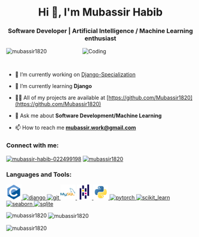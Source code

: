 <h1 align="center">Hi 👋, I'm Mubassir Habib</h1>
<h3 align="center">Software Developer | Artificial Intelligence / Machine Learning enthusiast</h3>
<img align="right" alt="Coding" width="300" src="https://user-images.githubusercontent.com/39142850/67110554-fdea5400-f20d-11e9-834a-d459a612b7b1.gif">

<p align="left"> <img src="https://komarev.com/ghpvc/?username=mubassir1820&label=Profile%20views&color=0e75b6&style=flat" alt="mubassir1820" /> </p>

<p align="left"> <a href="https://twitter.com/" target="blank"><img src="https://img.shields.io/twitter/follow/?logo=twitter&style=for-the-badge" alt="" /></a> </p>

- 🔭 I’m currently working on [Django-Specialization](https://github.com/Mubassir1820/Django-Specialization)

- 🌱 I’m currently learning **Django**

- 👨‍💻 All of my projects are available at [https://github.com/Mubassir1820](https://github.com/Mubassir1820)

- 💬 Ask me about **Software Development/Machine Learning**

- 📫 How to reach me **mubassir.work@gmail.com**

<h3 align="left">Connect with me:</h3>
<p align="left">
<a href="https://linkedin.com/in/mubassir-habib-022499198" target="blank"><img align="center" src="https://raw.githubusercontent.com/rahuldkjain/github-profile-readme-generator/master/src/images/icons/Social/linked-in-alt.svg" alt="mubassir-habib-022499198" height="30" width="40" /></a>
<a href="https://www.leetcode.com/mubassir1820" target="blank"><img align="center" src="https://raw.githubusercontent.com/rahuldkjain/github-profile-readme-generator/master/src/images/icons/Social/leet-code.svg" alt="mubassir1820" height="30" width="40" /></a>
</p>

<h3 align="left">Languages and Tools:</h3>
<p align="left"> <a href="https://www.cprogramming.com/" target="_blank" rel="noreferrer"> <img src="https://raw.githubusercontent.com/devicons/devicon/master/icons/c/c-original.svg" alt="c" width="40" height="40"/> </a> <a href="https://www.djangoproject.com/" target="_blank" rel="noreferrer"> <img src="https://cdn.worldvectorlogo.com/logos/django.svg" alt="django" width="40" height="40"/> </a> <a href="https://git-scm.com/" target="_blank" rel="noreferrer"> <img src="https://www.vectorlogo.zone/logos/git-scm/git-scm-icon.svg" alt="git" width="40" height="40"/> </a> <a href="https://www.mysql.com/" target="_blank" rel="noreferrer"> <img src="https://raw.githubusercontent.com/devicons/devicon/master/icons/mysql/mysql-original-wordmark.svg" alt="mysql" width="40" height="40"/> </a> <a href="https://pandas.pydata.org/" target="_blank" rel="noreferrer"> <img src="https://raw.githubusercontent.com/devicons/devicon/2ae2a900d2f041da66e950e4d48052658d850630/icons/pandas/pandas-original.svg" alt="pandas" width="40" height="40"/> </a> <a href="https://www.python.org" target="_blank" rel="noreferrer"> <img src="https://raw.githubusercontent.com/devicons/devicon/master/icons/python/python-original.svg" alt="python" width="40" height="40"/> </a> <a href="https://pytorch.org/" target="_blank" rel="noreferrer"> <img src="https://www.vectorlogo.zone/logos/pytorch/pytorch-icon.svg" alt="pytorch" width="40" height="40"/> </a> <a href="https://scikit-learn.org/" target="_blank" rel="noreferrer"> <img src="https://upload.wikimedia.org/wikipedia/commons/0/05/Scikit_learn_logo_small.svg" alt="scikit_learn" width="40" height="40"/> </a> <a href="https://seaborn.pydata.org/" target="_blank" rel="noreferrer"> <img src="https://seaborn.pydata.org/_images/logo-mark-lightbg.svg" alt="seaborn" width="40" height="40"/> </a> <a href="https://www.sqlite.org/" target="_blank" rel="noreferrer"> <img src="https://www.vectorlogo.zone/logos/sqlite/sqlite-icon.svg" alt="sqlite" width="40" height="40"/> </a> </p>

<p><img align="left" src="https://github-readme-stats.vercel.app/api/top-langs?username=mubassir1820&show_icons=true&locale=en&layout=compact" alt="mubassir1820" /></p>

<p>&nbsp;<img align="center" src="https://github-readme-stats.vercel.app/api?username=mubassir1820&show_icons=true&locale=en" alt="mubassir1820" /></p>

<p><img align="center" src="https://github-readme-streak-stats.herokuapp.com/?user=mubassir1820&" alt="mubassir1820" /></p>
